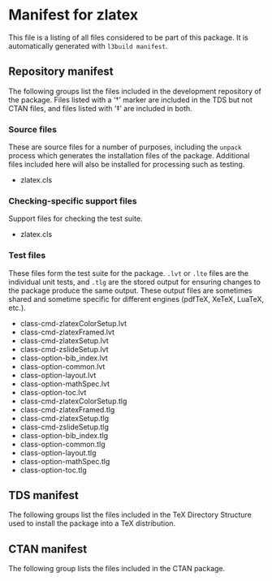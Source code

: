 # Manifest for zlatex

This file is a listing of all files considered to be part of this package.
It is automatically generated with `l3build manifest`.


## Repository manifest

The following groups list the files included in the development repository of the package.
Files listed with a ‘†’ marker are included in the TDS but not CTAN files, and files listed
with ‘‡’ are included in both.

### Source files

These are source files for a number of purposes, including the `unpack` process which
generates the installation files of the package. Additional files included here will also
be installed for processing such as testing.

* zlatex.cls 

### Checking-specific support files

Support files for checking the test suite.

* zlatex.cls 

### Test files

These files form the test suite for the package. `.lvt` or `.lte` files are the individual
unit tests, and `.tlg` are the stored output for ensuring changes to the package produce
the same output. These output files are sometimes shared and sometime specific for
different engines (pdfTeX, XeTeX, LuaTeX, etc.).

* class-cmd-zlatexColorSetup.lvt 
* class-cmd-zlatexFramed.lvt 
* class-cmd-zlatexSetup.lvt 
* class-cmd-zslideSetup.lvt 
* class-option-bib_index.lvt 
* class-option-common.lvt 
* class-option-layout.lvt 
* class-option-mathSpec.lvt 
* class-option-toc.lvt 
* class-cmd-zlatexColorSetup.tlg 
* class-cmd-zlatexFramed.tlg 
* class-cmd-zlatexSetup.tlg 
* class-cmd-zslideSetup.tlg 
* class-option-bib_index.tlg 
* class-option-common.tlg 
* class-option-layout.tlg 
* class-option-mathSpec.tlg 
* class-option-toc.tlg 


## TDS manifest

The following groups list the files included in the TeX Directory Structure used to install
the package into a TeX distribution.


## CTAN manifest

The following group lists the files included in the CTAN package.

